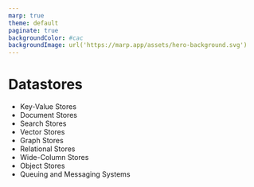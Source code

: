 ```yaml
---
marp: true
theme: default
paginate: true
backgroundColor: #cac
backgroundImage: url('https://marp.app/assets/hero-background.svg')
---
```


# Datastores

- Key-Value Stores
- Document Stores
- Search Stores
- Vector Stores
- Graph Stores
- Relational Stores
- Wide-Column Stores
- Object Stores
- Queuing and Messaging Systems


